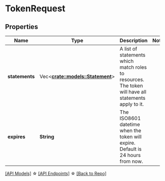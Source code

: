 # TokenRequest

## Properties

Name | Type | Description | Notes
------------ | ------------- | ------------- | -------------
**statements** | Vec<**[crate::models::Statement](Statement.md)**> | A list of statements which match roles to resources. The token will have all statements apply to it. | 
**expires** | **String** | The ISO8601 datetime when the token will expire. Default is 24 hours from now. | 

[[API Models]](./README.md#documentation-for-models) ☆ [[API Endpoints]](./README.md#documentation-for-api-endpoints) ☆ [[Back to Repo]](./README.md)


